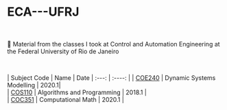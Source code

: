 # ECA---UFRJ

<br>

📕 Material from the classes I took at Control and Automation Engineering at the Federal University of Rio de Janeiro

<br>

| Subject Code       | Name | Date 
| :---:       |    :----:  |
| [COE240](https://github.com/EricaFer/COE240) |  Dynamic Systems Modelling  | 2020.1|      
| [COS110](https://github.com/EricaFer/COS110)  | Algorithms and Programming   |   2018.1 |   
|  [COC351](https://github.com/EricaFer/COC351) | Computational Math | 2020.1 | 
  
